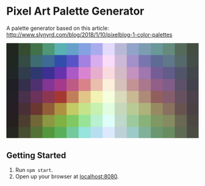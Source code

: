 # Pixel Art Palette Generator

A palette generator based on this article:
http://www.slynyrd.com/blog/2018/1/10/pixelblog-1-color-palettes

![Image of Yaktocat](./img/palette.png)

## Getting Started

1. Run `npm start`.
2. Open up your browser at [localhost:8080](http://localhost:8080).
